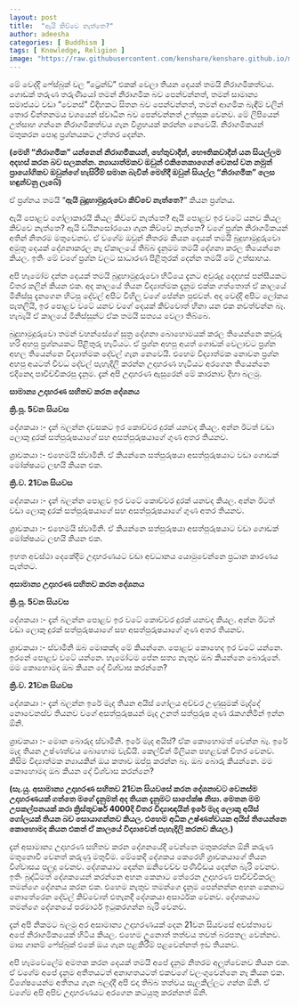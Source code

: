 ```yaml
---
layout: post
title:  "ඇයි කිව්වෙ නැත්තෙ?"
author: adeesha
categories: [ Buddhism ]
tags: [ Knowledge, Religion ]
image: "https://raw.githubusercontent.com/kenshare/kenshare.github.io/master/assets/images/posts/ajp/cov/solarsystem.png"
---
```


මේ වෙද්දි ෆේස්බුක් වල “ට්‍රෙන්ඩ්” එකක් වෙලා තියන දෙයක් තමයි නිරාගමිකත්වය. ගොඩක් තරුණ තරුණියෝ තමන් නිරාගමික බව පෙන්වන්නත්, තමන් සාමාන්‍ය සමාජයට වඩා “වෙනස්” විදිහකට සිතන බව පෙන්වන්නත්, තමන් ආගමික බැඳීම් වලින් තොර චින්තනමය වශයෙන් ස්වාධීන බව පෙන්වන්නත් උත්සුක වෙනව. මේ ලිපියෙන් උත්සාහ ගන්නෙ නිරාගමිකත්වය ගැන විග්‍රහයක් කරන්න නෙවෙයි. නිරාගමිකයන් මතුකරන පොදු ප්‍රශ්නයකට උත්තර දෙන්න.

**(මෙහි “නිරාගමික” යන්නෙන් නිරාගමිකයන්, හේතුවාදීන්, භෞතිකවාදීන් යන සියල්ලම අදහස් කරන බව සලකන්න. න්‍යායාත්මකව ඔවුන් එකිනෙකාගෙන් වෙනස් වන නමුත් ප්‍රායෝගිකව ඔවුන්ගේ හැසිරීම් සමාන බැවින් මෙහිදී ඔවුන් සියල්ල “නිරාගමික” ලෙස හඳුන්වනු ලැබේ)**

ඒ ප්‍රශ්නය තමයි “**ඇයි බුදුහාමුදුරුවො කිව්වෙ නැත්තෙ?**” කියන ප්‍රශ්නය.

ඇයි පොළව ගෝලාකාරයි කියල කිව්වේ නැත්තෙ? ඇයි පොළව ඉර වටේ යනව කියල කිව්වෙ නැත්තෙ? ඇයි ඩයිනසෝරයො ගැන කිව්වේ නැත්තෙ? වගේ ප්‍රශ්න නිරාගමිකයන් අතින් නිතරම මතුවෙනව. ඒ වගේම ඔවුන් නිතරම කියන දෙයක් තමයි බුදුහාමුදුරුවො අමුතු දෙයක් දේශනාකරල නෑ ඒකාලයේ තිබ්බ දැනුමම තමයි දේශනා කරල තියෙන්නෙ කියල. ඉතිං මේ වගේ ප්‍රශ්න වලට සාධාරණ පිළිතුරක් දෙන්න තමයි මේ උත්සාහය.

අපි හැමෝම දන්න දෙයක් තමයි බුදුහාමුදුරුවො හිටියෙ දැනට අවුරුදු දෙදහස් පන්සීයකට විතර කලින් කියන එක. අද කාලයේ තියන විද්‍යාත්මක දැනුම එක්ක ගත්තොත් ඒ කාලයේ මිනිස්සු දැනගෙන හිටපු දේවල් අපිට විහිලු වගේ පේන්න පුළුවන්. අද වෙද්දි අපිට ලෝකය පැතලියි, ඉර පොළව වටේ යනව වගේ දෙයක් කිව්වොත් හිනා යන එක නවත්වන්න බෑ. හැබැයි ඒ කාලයේ මිනිස්සුන්ට ඒක තමයි සත්‍යය වෙලා තිබ්බෙ.

බුදුහාමුදුරුවො තමන් වහන්සේගේ සුත්‍ර දේශනා බොහොමයක් කරල තියෙන්නෙ කවුරු හරි අහපු ප්‍රශ්නයකට පිළිතුරු හැටියට. ඒ ප්‍රශ්න අහපු අයත් ගොඩක් වෙලාවට ප්‍රශ්න අහල තියෙන්නෙ විද්‍යාත්මක දේවල් ගැන නෙවෙයි. එහෙම විද්‍යාත්මක නොවන ප්‍රශ්න අහපු අයටත් විවධ දේවල් පැහැදිලි කරන්න උදාහරණ හැටියට අරගෙන තියෙන්නෙ එදිනෙදා පාවිච්චිකරපු දැනුම. දැන් අපි උදාහරණ ඇසුරෙන් මේ කාරනාව දිහා බලමු.

**සාමාන්‍ය උදාහරණ සහිතව කරන දේශනය**

**ක්‍රි.පූ. 5වන සියවස**

දේශකයා :- දැන් බලන්න දවසකට ඉර කොච්චර දුරක් යනවද කියල. අන්න ඊටත් වඩා ලොකු දුරක් සත්පුරුෂයාගේ සහ අසත්පුරුෂයාගේ ගුණ අතර තියනව.

ශ්‍රාවකයා :- එහෙමයි ස්වාමීනි. ඒ කියන්නෙ සත්පුරුෂයා අසත්පුරුෂයාට වඩා ගොඩක් මෝක්ෂයට ලඟයි කියන එක.

**ක්‍රි.ව. 21වන සියවස**

දේශකයා :- දැන් බලන්න පොළව ඉර වටේ කොච්චර දුරක් යනවද කියල. අන්න ඊටත් වඩා ලොකු දුරක් සත්පුරුෂයාගේ සහ අසත්පුරුෂයාගේ ගුණ අතර තියනව.

ශ්‍රාවකයා :- එහෙමයි ස්වාමීනි. ඒ කියන්නෙ සත්පුරුෂයා අසත්පුරුෂයාට වඩා ගොඩක් මෝක්ෂයට ලඟයි කියන එක.

ඉහත අවස්ථා දෙකේදීම උදාහරණයට වඩා අවධානය යොමුවෙන්නෙ ප්‍රධාන කාරණය පැත්තට.

**අසාමාන්‍ය උදාහරණ සහිතව කරන දේශනය**

**ක්‍රි.පූ. 5වන සියවස**

දේශකයා :- දැන් බලන්න පොළව ඉර වටේ කොච්චර දුරක් යනවද කියල. අන්න ඊටත් වඩා ලොකු දුරක් සත්පුරුෂයාගේ සහ අසත්පුරුෂයාගේ ගුණ අතර තියනව.

ශ්‍රාවකයා :- ස්වාමීනි ඔබ මොකක්ද මේ කියන්නෙ. පොළව කොහෙද ඉර වටේ යන්නෙ. ඉරනේ පොළව වටේ යන්නෙ. හැමෝටම පේන සත්‍ය නැතුව ඔබ කියන්නෙ බොරුනේ. මම කොහොමද ඔබ කියන දේ විශ්වාස කරන්නෙ?

**ක්‍රි.ව. 21වන සියවස**

දේශකයා :- දැන් බලන්න ඉරේ මැද තියන අයිස් ගෝලය අච්චර උණුසුමක් මැද්දේ නොවෙනස්ව තියනව වගේ අසත්පුරුෂයන් මැද උනත් සත්පුරුෂ ගුණ රැකගනිමින් ඉන්න ඕනි.

ශ්‍රාවකයා :- මොන බොරුද ස්වාමීනි. ඉරේ මැද අයිස්? ඒක කොහොමත් වෙන්න බෑ. ඉරේ මැද තියන උෂ්ණත්වය බොහොම වැඩියි. කෙල්වින් මිලියන පහළවක් විතර වෙනව. කිසිම විද්‍යාත්මක න්‍යායකින් ඔය කතාව ඔප්පු කරන්න බෑ. ඔබ බොරු කියන්නෙ. මම කොහොමද ඔබ කියන දේ විශ්වාස කරන්නෙ?

**(සැ.යු. අසාමාන්‍ය උදාහරණ සහිතව 21වන සියවසේ කරන දේශනාවට වෙනස්ම උදාහරණයක් ගත්තෙ මගේ දැනුමත් අද තියන දැනුමට සාපේක්ෂ නිසා. මෙතන මම උපකල්පනයක් කරා ක්‍රිස්තුවර්ෂ 4000දි විතර විද්‍යාඥයින් ඉරේ මැද ලොකු අයිස් ගෝලයක් තියන බව සොයාගන්නව කියල. එහෙම අධික උෂ්ණත්වයක අයිස් තියෙන්නෙ කොහොමද කියන එකත් ඒ කාලයේ විද්‍යාවෙන් පැහැදිලි කරනව කියල.)**

දැන් අසාමාන්‍ය උදාහරණ සහිතව කරන දේශනයේදී වෙන්නෙ මතුකරන්න ඕනි කරුණ මතුනොවී වෙනත් කරුණු මතුවීම. මේකෙදි දේශකය කෙරෙහි ශ්‍රාවකයාගේ තියන විශ්වාසය පලුදු වෙනව. දේශකයාට දෙන්න ඔනිවෙච්ච පණිවිඩය දෙන්න බැරි වෙනව. ඉතිං බුද්ධිමත් දේශකයෙන් කරන්නෙ අහන කෙනාට තේරෙන උදාහරණ පාවිච්චිකරල තමන්ගෙ දේශනය කරන එක. එහෙම නැතුව තමන්ගෙ දැනුම පෙන්නන්න අහන කෙනාට නොතේරෙන දේවල් කිව්වොත් එතැනදී දේශකයා අසාර්ථක වෙනව. දේශකයාට තමන්ගෙ දේශනයේ පරමාර්ථ ඉටුකරගන්න බැරි වෙනව.

දැන් අපි නිකමට බලමු අර අසාමාන්‍ය උදාහරණයක් දෙන 21වන සියවසේ අවස්තාවෙ අපේ නිරාගමිකයෙක් හිටිය කියල. එහෙම උනොත් තත්වය තවත් බරපතල වෙන්නව. මාස ගානම් ෆේස්බුක් එකේ ඔය ගැන පළකිරීම් පළවෙන්නත් ඉඩ තියනව.

අපි හැමවෙලේම අමතක කරන දෙයක් තමයි අපේ දැනුම නිතරම අලුත්වෙනව කියන එක. ඒ වගේම අපේ දැනුම අතීතයටත් අනාගතයටත් එකවගේ වලංගුවෙන්නෙ නෑ කියන එක. විශේෂයෙන්ම අතීතය ගැන බලද්දී අපි එදා තිබ්බ තත්වය සැලකිල්ලට ගන්න ඕනි. ඒ වගේම අපි අපිව උදාහරණයට අරගෙන කටයුතු කරන්නත් ඕනි.